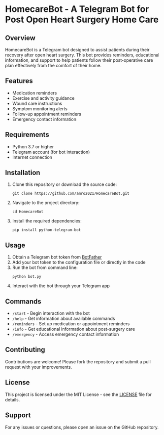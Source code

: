 # HomecareBot - A Telegram Bot for Post Open Heart Surgery Home Care

## Overview

HomecareBot is a Telegram bot designed to assist patients during their recovery after open heart surgery. This bot provides reminders, educational information, and support to help patients follow their post-operative care plan effectively from the comfort of their home.

## Features

- Medication reminders
- Exercise and activity guidance
- Wound care instructions
- Symptom monitoring alerts
- Follow-up appointment reminders
- Emergency contact information

## Requirements

- Python 3.7 or higher
- Telegram account (for bot interaction)
- Internet connection

## Installation

1. Clone this repository or download the source code:
   ```
   git clone https://github.com/amro2021/HomecareBot.git
   ```
2. Navigate to the project directory:
   ```
   cd HomecareBot
   ```
3. Install the required dependencies:
   ```
   pip install python-telegram-bot
   ```

## Usage

1. Obtain a Telegram bot token from [BotFather](https://core.telegram.org/bots#botfather)
2. Add your bot token to the configuration file or directly in the code
3. Run the bot from command line:
   ```
   python bot.py
   ```
4. Interact with the bot through your Telegram app

## Commands

- `/start` - Begin interaction with the bot
- `/help` - Get information about available commands
- `/reminders` - Set up medication or appointment reminders
- `/info` - Get educational information about post-surgery care
- `/emergency` - Access emergency contact information

## Contributing

Contributions are welcome! Please fork the repository and submit a pull request with your improvements.

## License

This project is licensed under the MIT License - see the [LICENSE](LICENSE) file for details.

## Support

For any issues or questions, please open an issue on the GitHub repository.
